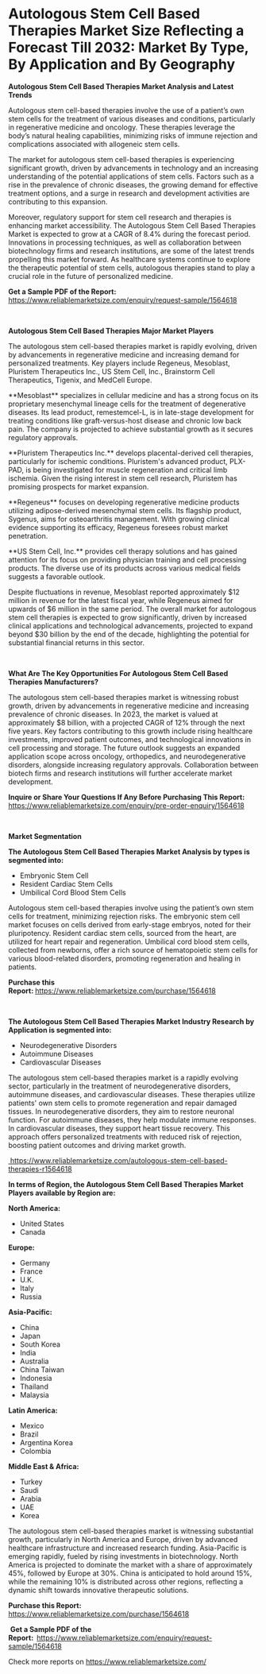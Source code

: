 <p><h1>Autologous Stem Cell Based Therapies Market Size Reflecting a Forecast Till 2032: Market By Type, By Application and By Geography</h1></p><p><strong>Autologous Stem Cell Based Therapies Market Analysis and Latest Trends</strong></p>
<p><p>Autologous stem cell-based therapies involve the use of a patient’s own stem cells for the treatment of various diseases and conditions, particularly in regenerative medicine and oncology. These therapies leverage the body’s natural healing capabilities, minimizing risks of immune rejection and complications associated with allogeneic stem cells.</p><p>The market for autologous stem cell-based therapies is experiencing significant growth, driven by advancements in technology and an increasing understanding of the potential applications of stem cells. Factors such as a rise in the prevalence of chronic diseases, the growing demand for effective treatment options, and a surge in research and development activities are contributing to this expansion. </p><p>Moreover, regulatory support for stem cell research and therapies is enhancing market accessibility. The Autologous Stem Cell Based Therapies Market is expected to grow at a CAGR of 8.4% during the forecast period. Innovations in processing techniques, as well as collaboration between biotechnology firms and research institutions, are some of the latest trends propelling this market forward. As healthcare systems continue to explore the therapeutic potential of stem cells, autologous therapies stand to play a crucial role in the future of personalized medicine.</p></p>
<p><strong>Get a Sample PDF of the Report:&nbsp;</strong> <a href="https://www.reliablemarketsize.com/enquiry/request-sample/1564618?utm_campaign=1845&utm_medium=2&utm_source=Github&utm_content=ia&utm_term=03032025&utm_id=autologous-stem-cell-based-therapies">https://www.reliablemarketsize.com/enquiry/request-sample/1564618</a></p>
<p>&nbsp;</p>
<p><strong>Autologous Stem Cell Based Therapies Major Market Players</strong></p>
<p><p>The autologous stem cell-based therapies market is rapidly evolving, driven by advancements in regenerative medicine and increasing demand for personalized treatments. Key players include Regeneus, Mesoblast, Pluristem Therapeutics Inc., US Stem Cell, Inc., Brainstorm Cell Therapeutics, Tigenix, and MedCell Europe.</p><p>**Mesoblast** specializes in cellular medicine and has a strong focus on its proprietary mesenchymal lineage cells for the treatment of degenerative diseases. Its lead product, remestemcel-L, is in late-stage development for treating conditions like graft-versus-host disease and chronic low back pain. The company is projected to achieve substantial growth as it secures regulatory approvals.</p><p>**Pluristem Therapeutics Inc.** develops placental-derived cell therapies, particularly for ischemic conditions. Pluristem's advanced product, PLX-PAD, is being investigated for muscle regeneration and critical limb ischemia. Given the rising interest in stem cell research, Pluristem has promising prospects for market expansion.</p><p>**Regeneus** focuses on developing regenerative medicine products utilizing adipose-derived mesenchymal stem cells. Its flagship product, Sygenus, aims for osteoarthritis management. With growing clinical evidence supporting its efficacy, Regeneus foresees robust market penetration.</p><p>**US Stem Cell, Inc.** provides cell therapy solutions and has gained attention for its focus on providing physician training and cell processing products. The diverse use of its products across various medical fields suggests a favorable outlook.</p><p>Despite fluctuations in revenue, Mesoblast reported approximately $12 million in revenue for the latest fiscal year, while Regeneus aimed for upwards of $6 million in the same period. The overall market for autologous stem cell therapies is expected to grow significantly, driven by increased clinical applications and technological advancements, projected to expand beyond $30 billion by the end of the decade, highlighting the potential for substantial financial returns in this sector.</p></p>
<p>&nbsp;</p>
<p><strong>What Are The Key Opportunities For Autologous Stem Cell Based Therapies Manufacturers?</strong></p>
<p><p>The autologous stem cell-based therapies market is witnessing robust growth, driven by advancements in regenerative medicine and increasing prevalence of chronic diseases. In 2023, the market is valued at approximately $8 billion, with a projected CAGR of 12% through the next five years. Key factors contributing to this growth include rising healthcare investments, improved patient outcomes, and technological innovations in cell processing and storage. The future outlook suggests an expanded application scope across oncology, orthopedics, and neurodegenerative disorders, alongside increasing regulatory approvals. Collaboration between biotech firms and research institutions will further accelerate market development.</p></p>
<p><strong>Inquire or Share Your Questions If Any Before Purchasing This Report:</strong> <a href="https://www.reliablemarketsize.com/enquiry/pre-order-enquiry/1564618?utm_campaign=1845&utm_medium=2&utm_source=Github&utm_content=ia&utm_term=03032025&utm_id=autologous-stem-cell-based-therapies">https://www.reliablemarketsize.com/enquiry/pre-order-enquiry/1564618</a></p>
<p>&nbsp;</p>
<p><strong>Market Segmentation</strong></p>
<p><strong>The Autologous Stem Cell Based Therapies Market Analysis by types is segmented into:</strong></p>
<p><ul><li>Embryonic Stem Cell</li><li>Resident Cardiac Stem Cells</li><li>Umbilical Cord Blood Stem Cells</li></ul></p>
<p><p>Autologous stem cell-based therapies involve using the patient’s own stem cells for treatment, minimizing rejection risks. The embryonic stem cell market focuses on cells derived from early-stage embryos, noted for their pluripotency. Resident cardiac stem cells, sourced from the heart, are utilized for heart repair and regeneration. Umbilical cord blood stem cells, collected from newborns, offer a rich source of hematopoietic stem cells for various blood-related disorders, promoting regeneration and healing in patients.</p></p>
<p><strong>Purchase this Report:&nbsp;</strong><a href="https://www.reliablemarketsize.com/purchase/1564618?utm_campaign=1845&utm_medium=2&utm_source=Github&utm_content=ia&utm_term=03032025&utm_id=autologous-stem-cell-based-therapies">https://www.reliablemarketsize.com/purchase/1564618</a></p>
<p>&nbsp;</p>
<p><strong>The Autologous Stem Cell Based Therapies Market Industry Research by Application is segmented into:</strong></p>
<p><ul><li>Neurodegenerative Disorders</li><li>Autoimmune Diseases</li><li>Cardiovascular Diseases</li></ul></p>
<p><p>The autologous stem cell-based therapies market is a rapidly evolving sector, particularly in the treatment of neurodegenerative disorders, autoimmune diseases, and cardiovascular diseases. These therapies utilize patients' own stem cells to promote regeneration and repair damaged tissues. In neurodegenerative disorders, they aim to restore neuronal function. For autoimmune diseases, they help modulate immune responses. In cardiovascular diseases, they support heart tissue recovery. This approach offers personalized treatments with reduced risk of rejection, boosting patient outcomes and driving market growth.</p></p>
<p><a href="https://www.reliablemarketsize.com/autologous-stem-cell-based-therapies-r1564618?utm_campaign=1845&utm_medium=2&utm_source=Github&utm_content=ia&utm_term=03032025&utm_id=autologous-stem-cell-based-therapies">&nbsp;https://www.reliablemarketsize.com/autologous-stem-cell-based-therapies-r1564618</a></p>
<p><strong>In terms of Region, the Autologous Stem Cell Based Therapies Market Players available by Region are:</strong></p>
<p>
    <p> <strong> North America: </strong>
        <ul>
            <li>United States</li>
            <li>Canada</li>
        </ul>
        </p> 
    <p> <strong> Europe: </strong>
        <ul>
            <li>Germany</li>
            <li>France</li>
            <li>U.K.</li>
            <li>Italy</li>
            <li>Russia</li>
        </ul>
        </p> 
    <p> <strong> Asia-Pacific: </strong>
        <ul>
            <li>China</li>
            <li>Japan</li>
            <li>South Korea</li>
            <li>India</li>
            <li>Australia</li>
            <li>China Taiwan</li>
            <li>Indonesia</li>
            <li>Thailand</li>
            <li>Malaysia</li>
        </ul>
        </p> 
    <p> <strong> Latin America: </strong>
        <ul>
            <li>Mexico</li>
            <li>Brazil</li>
            <li>Argentina Korea</li>
            <li>Colombia</li>
        </ul>
        </p> 
    <p> <strong> Middle East & Africa: </strong>
        <ul>
            <li>Turkey</li>
            <li>Saudi</li>
            <li>Arabia</li>
            <li>UAE</li>
            <li>Korea</li>
        </ul>
    </p>
    </p>
<p><p>The autologous stem cell-based therapies market is witnessing substantial growth, particularly in North America and Europe, driven by advanced healthcare infrastructure and increased research funding. Asia-Pacific is emerging rapidly, fueled by rising investments in biotechnology. North America is projected to dominate the market with a share of approximately 45%, followed by Europe at 30%. China is anticipated to hold around 15%, while the remaining 10% is distributed across other regions, reflecting a dynamic shift towards innovative therapeutic solutions.</p></p>
<p><strong>Purchase this Report: </strong><a href="https://www.reliablemarketsize.com/purchase/1564618?utm_campaign=1845&utm_medium=2&utm_source=Github&utm_content=ia&utm_term=03032025&utm_id=autologous-stem-cell-based-therapies">https://www.reliablemarketsize.com/purchase/1564618</a></p>
<p>&nbsp;<strong>Get a Sample PDF of the Report:&nbsp;&nbsp;</strong><a href="https://www.reliablemarketsize.com/enquiry/request-sample/1564618?utm_campaign=1845&utm_medium=2&utm_source=Github&utm_content=ia&utm_term=03032025&utm_id=autologous-stem-cell-based-therapies">https://www.reliablemarketsize.com/enquiry/request-sample/1564618</a></p>
<p><strong></strong></p>
<p>Check more reports on <a href="https://www.reliablemarketsize.com/?utm_campaign=1845&utm_medium=2&utm_source=Github&utm_content=ia&utm_term=03032025&utm_id=autologous-stem-cell-based-therapies">https://www.reliablemarketsize.com/</a></p>